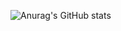 ![Anurag's GitHub stats](https://github-readme-stats.vercel.app/api?username=anhyunjinn&include_all_commits=true&show_icons=true&theme=radical)
